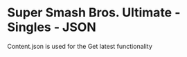 ﻿# Super Smash Bros. Ultimate - Singles - JSON

Content.json is used for the Get latest functionality